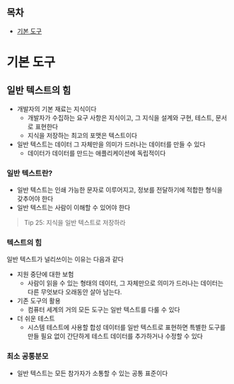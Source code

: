 ## 목차
- [기본 도구](#기본-도구)

# 기본 도구
## 일반 텍스트의 힘
- 개발자의 기본 재료는 지식이다
  - 개발자가 수집하는 요구 사항은 지식이고, 그 지식을 설계와 구현, 테스트, 문서로 표현한다
  - 지식을 저장하는 최고의 포맷은 텍스트이다
- 일반 텍스트는 데이터 그 자체만을 의미가 드러나는 데이터를 만들 수 있다
  - 데이터가 데이터를 만드는 애플리케이션에 독립적이다

### 일반 텍스트란?
- 일반 텍스트는 인쇄 가능한 문자로 이루어지고, 정보를 전달하기에 적합한 형식을 갖추어야 한다
- 일반 텍스트는 사람이 이해할 수 있어야 한다
> Tip 25: 지식을 일반 텍스트로 저장하라

### 텍스트의 힘
일반 텍스트가 널리쓰이는 이유는 다음과 같다
- 지원 중단에 대한 보험
  - 사람이 읽을 수 있는 형태의 데이터, 그 자체만으로 의미가 드러나는 데이터는 다른 무엇보다 오래동안 살아 남는다.
- 기존 도구의 활용
  - 컴퓨터 세계의 거의 모든 도구는 일반 텍스트를 다룰 수 있다
- 더 쉬운 테스트
  - 시스템 테스트에 사용할 합성 데이터를 일반 텍스트로 표현하면 특별한 도구를 만들 필요 없이 간단하게 테스트 데이터를 추가하거나 수정할 수 있다

### 최소 공통분모
- 일반 텍스트는 모든 참가자가 소통할 수 있는 공통 표준이다